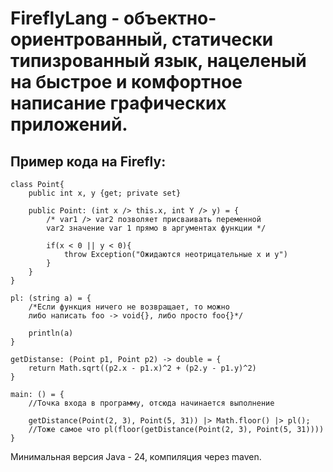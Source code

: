 # FireflyLang - объектно-ориентрованный, статически типизрованный язык, нацеленый на быстрое и комфортное написание графических приложений.
## Пример кода на Firefly:
```
class Point{
    public int x, y {get; private set}
    
    public Point: (int x /> this.x, int Y /> y) = {
        /* var1 /> var2 позволяет присваивать переменной 
        var2 значение var 1 прямо в аргументах функции */
        
        if(x < 0 || y < 0){
            throw Exception("Ожидаются неотрицательные x и y")
        }
    }
}

pl: (string a) = {
    /*Если функция ничего не возвращает, то можно 
    либо написать foo -> void{}, либо просто foo{}*/
    
    println(a)
}

getDistanse: (Point p1, Point p2) -> double = {
    return Math.sqrt((p2.x - p1.x)^2 + (p2.y - p1.y)^2)
}

main: () = {
    //Точка входа в программу, отсюда начинается выполнение
    
    getDistance(Point(2, 3), Point(5, 31)) |> Math.floor() |> pl();
    //Тоже самое что pl(floor(getDistance(Point(2, 3), Point(5, 31))))
}
```
Минимальная версия Java - 24, компиляция через maven.